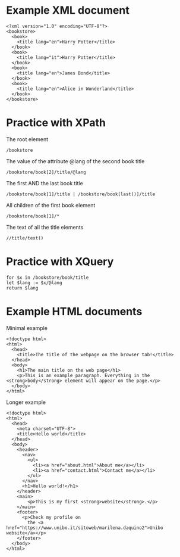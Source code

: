# Example XML document

```
<?xml version="1.0" encoding="UTF-8"?>
<bookstore>
  <book>
    <title lang="en">Harry Potter</title>
  </book>
  <book>
    <title lang="it">Harry Potter</title>
  </book>
  <book>
    <title lang="en">James Bond</title>
  </book>
  <book>
    <title lang="en">Alice in Wonderland</title>
  </book>
</bookstore>
```

# Practice with XPath

The root element

```/bookstore```

The value of the attribute @lang of the second book title

```/bookstore/book[2]/title/@lang```

The first AND the last book title

```/bookstore/book[1]/title | /bookstore/book[last()]/title```

All children of the first book element

```/bookstore/book[1]/*```

The text of all the title elements

```//title/text()```

# Practice with XQuery

```
for $x in /bookstore/book/title
let $lang := $x/@lang
return $lang
```

# Example HTML documents

Minimal example

```
<!doctype html>
<html>
  <head>
    <title>The title of the webpage on the browser tab!</title>
  </head>
  <body>
    <h1>The main title on the web page</h1>
    <p>This is an example paragraph. Everything in the <strong>body</strong> element will appear on the page.</p>
  </body>
</html>
```

Longer example

```
<!doctype html>
<html>
  <head>
    <meta charset="UTF-8">
    <title>Hello world</title>
  </head>
  <body>
    <header>
      <nav>
        <ul>
          <li><a href="about.html">About me</a></li>
          <li><a href="contact.html">Contact me</a></li>
        </ul>
      </nav>
      <h1>Hello world!</h1>
    </header>
    <main>
    	<p>This is my first <strong>website</strong>.</p>
    </main>
    <footer>
      <p>Check my profile on 
        the <a href="https://www.unibo.it/sitoweb/marilena.daquino2">Unibo website</a></p>
    </footer>
  </body>
</html>
```